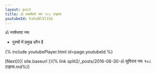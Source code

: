 ```yaml
---
layout: post
title: ॐ लक्ष्मीवते नमः १०८ टाइम्स
youtubeId: hxhvBlXl1Sk
---
```

 
 
 ॐ नरर्षभाया नमः  
 
 -  पुरुषों में प्रमुख कौन है 
 
  
 
  
 
 
 
 
 
 


{% include youtubePlayer.html id=page.youtubeId %}
 
[Next]({{ site.baseurl }}{% link  split2/_posts/2016-06-30-ॐ सुविराय नमः १०८ टाइम्स.md%})
 
